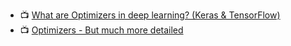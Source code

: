 - 📺 [What are Optimizers in deep learning? (Keras & TensorFlow)](https://www.youtube.com/watch?v=JhQqquVeCE0&t=148s)
- 📺 [Optimizers - But much more detailed](https://www.youtube.com/watch?v=mdKjMPmcWjY)
